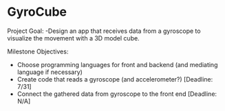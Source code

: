 # GyroCube

Project Goal:
-Design an app that receives data from a gyroscope to visualize the movement with a 3D model cube.

Milestone Objectives:
- Choose programming languages for front and backend (and mediating language if necessary)
- Create code that reads a gyroscope (and accelerometer?) [Deadline: 7/31]
- Connect the gathered data from gyroscope to the front end [Deadline: N/A]
